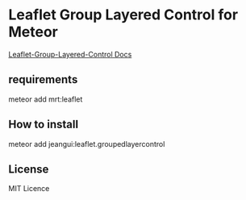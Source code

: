 # Leaflet Group Layered Control for Meteor

[Leaflet-Group-Layered-Control Docs](https://github.com/ismyrnow/Leaflet.groupedlayercontrol)

## requirements

meteor add mrt:leaflet

## How to install 
meteor add jeangui:leaflet.groupedlayercontrol

## License
MIT Licence
